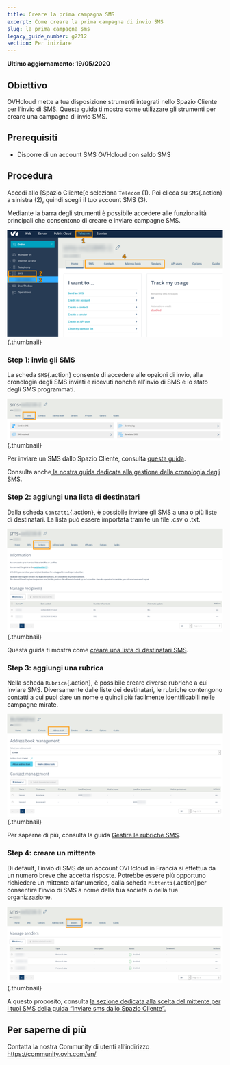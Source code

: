 ```yaml
---
title: Creare la prima campagna SMS
excerpt: Come creare la prima campagna di invio SMS
slug: la_prima_campagna_sms
legacy_guide_number: g2212
section: Per iniziare
---
```


**Ultimo aggiornamento: 19/05/2020**

## Obiettivo

OVHcloud mette a tua disposizione strumenti integrati nello Spazio Cliente per l’invio di SMS. Questa guida ti mostra come utilizzare gli strumenti per creare una campagna di invio SMS. 

## Prerequisiti

- Disporre di un account SMS OVHcloud con saldo SMS

## Procedura

Accedi allo [Spazio Cliente[e seleziona `Télécom` (1). Poi clicca su `SMS`{.action} a sinistra (2), quindi scegli il tuo account SMS (3).

Mediante la barra degli strumenti è possibile accedere alle funzionalità principali che consentono di creare e inviare campagne SMS.

![firstsms](images/firstsms01.png){.thumbnail}

### Step 1: invia gli SMS

La scheda `SMS`{.action} consente di accedere alle opzioni di invio, alla cronologia degli SMS inviati e ricevuti nonché all’invio di SMS e lo stato degli SMS programmati.

![firstsms](images/firstsms02.png){.thumbnail}

Per inviare un SMS dallo Spazio Cliente, consulta [questa guida](../inviare_sms_dal_tuo_spazio_cliente/).

Consulta anche[ la nostra guida dedicata alla gestione della cronologia degli SMS](../gestisci-la-cronologia-dei-tuoi-sms/).

### Step 2: aggiungi una lista di destinatari

Dalla scheda `Contatti`{.action}, è possibile inviare gli SMS a una o più liste di destinatari. La lista può essere importata tramite un file .csv o .txt.

![firstsms](images/firstsms03.png){.thumbnail}

Questa guida ti mostra come [creare una lista di destinatari SMS](../lista_di_destinatari_sms/).

### Step 3: aggiungi una rubrica

Nella scheda `Rubrica`{.action}, è possibile creare diverse rubriche a cui inviare SMS. Diversamente dalle liste dei destinatari, le rubriche contengono contatti a cui puoi dare un nome e quindi più facilmente identificabili nelle campagne mirate.

![firstsms](images/firstsms04.png){.thumbnail}

Per saperne di più, consulta la guida [Gestire le rubriche SMS](../gestisci_le_tue_rubriche_sms/).

### Step 4: creare un mittente

Di default, l’invio di SMS da un account OVHcloud in Francia si effettua da un numero breve che accetta risposte. Potrebbe essere più opportuno richiedere un mittente alfanumerico, dalla scheda `Mittenti`{.action}per consentire l’invio di SMS a nome della tua società o della tua organizzazione.

![firstsms](images/firstsms05.png){.thumbnail}

A questo proposito, consulta [ la sezione dedicata alla scelta del mittente per i tuoi SMS della guida “Inviare sms dallo Spazio Cliente”.](../invia_sms_dal_tuo_spazio_cliente/#step-3-scegli-il-mittente-sms)

## Per saperne di più

Contatta la nostra Community di utenti all’indirizzo <https://community.ovh.com/en/>

